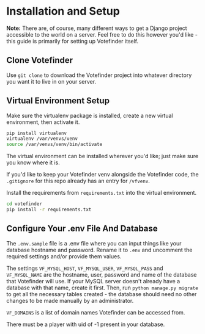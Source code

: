# Installation and Setup

**Note:** There are, of course, many different ways to get a Django project accessible to the world on a server. Feel free to do this however you'd like - this guide is primarily for setting up Votefinder itself. 

## Clone Votefinder

Use `git clone` to download the Votefinder project into whatever directory you want it to live in on your server.

## Virtual Environment Setup

Make sure the virtualenv package is installed, create a new virtual environment, then activate it.

```bash
pip install virtualenv
virtualenv /var/venvs/venv
source /var/venvs/venv/bin/activate
```

The virtual environment can be installed wherever you'd like; just make sure you know where it is.

If you'd like to keep your Votefinder venv alongside the Votefinder code, the `.gitignore` for this repo already has an entry for `/vfvenv`.

Install the requirements from `requirements.txt` into the virtual environment.

```bash
cd votefinder
pip install -r requirements.txt
```

## Configure Your .env File And Database

The `.env.sample` file is a .env file where you can input things like your database hostname and password. Rename it to `.env` and uncomment the required settings and/or provide them values.

The settings `VF_MYSQL_HOST`, `VF_MYSQL_USER`, `VF_MYSQL_PASS` and `VF_MYSQL_NAME` are the hostname, user, password and name of the database that Votefinder will use. If your MySQL server doesn't already have a database with that name, create it first. Then, run `python manage.py migrate` to get all the necessary tables created - the database should need no other changes to be made manually by an administrator.

`VF_DOMAINS` is a list of domain names Votefinder can be accessed from.

There must be a player with uid of -1 present in your database.
